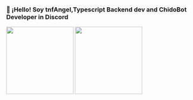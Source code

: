 ### 👋 ¡Hello! Soy tnfAngel,Typescript Backend dev and ChidoBot Developer in Discord

<p float="left">
  <img src="https://github-readme-stats.vercel.app/api?username=Dymidless&show_icons=true&count_private=true&title_color=ff0067&text_color=9f9f9f&icon_color=ff0067&bg_color=222222" height="180">
  <img src="https://github-readme-stats.vercel.app/api/top-langs/?username=Dymidless&layout=compact&title_color=ff0067&text_color=9f9f9f&icon_color=ff0067&bg_color=222222" height="180">
</p>
